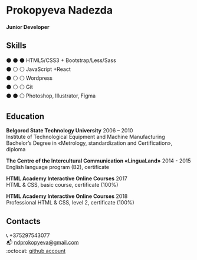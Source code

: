 # Prokopyeva Nadezda
#### Junior Developer

## Skills
:black_circle: :black_circle: :black_circle: HTML5/CSS3 + Bootstrap/Less/Sass  
:black_circle: :white_circle: :white_circle: JavaScript +React  
:black_circle: :white_circle: :white_circle: Wordpress  
:black_circle: :white_circle: :white_circle: Git  
:black_circle: :black_circle: :white_circle: Photoshop, Illustrator, Figma  

## Education
**Belgorod State Technology University** 2006 – 2010   
Institute of Technological Equipment and Machine Manufacturing  
Bachelor’s Degree in «Metrology, standardization and Certification», diploma

**The Centre of the Intercultural Communication «LinguaLand»** 2014 - 2015  
English language program (B2), certificate

**HTML Academy Interactive Online Courses** 2017  
HTML & CSS, basic course, certificate (100%)

**HTML Academy Interactive Online Courses** 2018  
Professional HTML & CSS, level 2, certificate (100%)

## Contacts
:telephone_receiver: +375297543077  
:mailbox_with_mail: ndprokopyeva@gmail.com  
:octocat: [github account](https://github.com/magklax)
